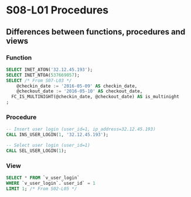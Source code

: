 # S08-L01 Procedures

## Differences between functions, procedures and views

### Function

```sql
SELECT INET_ATON('32.12.45.193');
SELECT INET_NTOA(537669057);
SELECT /* From S07-L03 */
	@checkin_date := '2016-05-09' AS checkin_date,
	@checkout_date := '2016-05-10' AS checkout_date,
  FC_IS_MULTINIGHT(@checkin_date, @checkout_date) AS is_multinight
;
```

### Procedure

```sql
-- Insert user login (user_id=1, ip_address=32.12.45.193)
CALL INS_USER_LOGIN(1, '32.12.45.193');

-- Select user login (user_id=1)
CALL SEL_USER_LOGIN(1);
```

### View

```sql
SELECT * FROM `v_user_login`
WHERE `v_user_login`.`user_id` = 1
LIMIT 1; /* From S02-L05 */
```
